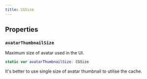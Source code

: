 ```yaml
---
title: CGSize
---
```


## Properties

### `avatarThumbnailSize`

Maximum size of avatar used in the UI.

``` swift
static var avatarThumbnailSize: CGSize 
```

It's better to use single size of avatar thumbnail to utilise the cache.
